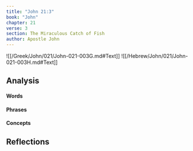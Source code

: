 ```yaml
---
title: "John 21:3"
book: "John"
chapter: 21
verse: 3
section: The Miraculous Catch of Fish
author: Apostle John
---
```

![[/Greek/John/021/John-021-003G.md#Text]]
![[/Hebrew/John/021/John-021-003H.md#Text]]

## Analysis

#### Words

#### Phrases

#### Concepts

## Reflections
